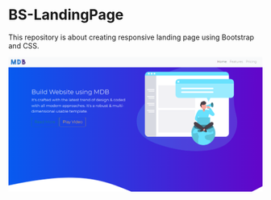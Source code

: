 # BS-LandingPage
This repository is about creating responsive landing page using Bootstrap and CSS.


<img src="/images/main.png">
